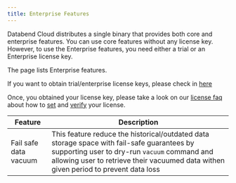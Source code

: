 ```yaml
---
title: Enterprise Features
---
```


Databend Cloud distributes a single binary that provides both core and enterprise features. You can use core features without any
license key. However, to use the Enterprise features, you need either a trial or an Enterprise license key.

The page lists Enterprise features.

If you want to obtain trial/enterprise license keys, please check in [here](https://databend.rs/doc/faq/license-faqs#obtain-a-license)

Once, you obtained your license key, please take a look on our [license faq](https://databend.rs/doc/faq/license-faqs/) about how to [set](https://databend.rs/doc/faq/license-faqs/#set-a-license)
and [verify](https://databend.rs/doc/faq/license-faqs/#verify-a-license) your license.

| Feature | Description |
| --- | --- |
| Fail safe data vacuum | This feature reduce the historical/outdated data storage space with fail-safe guarantees by supporting user to dry-run `vacuum` command and allowing user to retrieve their vacuumed data withen given period to prevent data loss |